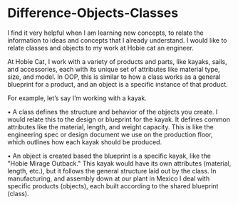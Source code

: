 # Difference-Objects-Classes
I find it very helpful when I am learning new concepts, to relate the information to ideas and concepts that I already understand.  I would like to relate classes and objects to my work at Hobie cat an engineer.  

At Hobie Cat, I work with a variety of products and parts, like kayaks, sails, and accessories, each with its unique set of attributes like material type, size, and model. In OOP, this is similar to how a class works as a general blueprint for a product, and an object is a specific instance of that product.

For example, let’s say I’m working with a kayak.

•	A class defines the structure and behavior of the objects you create.  I would relate this to the design or blueprint for the kayak. It defines common attributes like the material, length, and weight capacity. This is like the engineering spec or design document we use on the production floor, which outlines how each kayak should be produced.

•	An object is created based the blueprint is a specific kayak, like the "Hobie Mirage Outback." This kayak would have its own attributes (material, length, etc.), but it follows the general structure laid out by the class. In manufacturing, and assembly down at our plant in Mexico I deal with specific products (objects), each built according to the shared blueprint (class).

